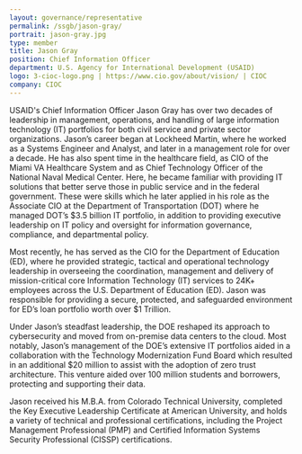 ```yaml
---
layout: governance/representative
permalink: /ssgb/jason-gray/
portrait: jason-gray.jpg
type: member
title: Jason Gray
position: Chief Information Officer 
department: U.S. Agency for International Development (USAID)
logo: 3-cioc-logo.png | https://www.cio.gov/about/vision/ | CIOC
company: CIOC 
---
```


USAID's Chief Information Officer Jason Gray has over two decades of leadership in management, operations, and handling of large information technology (IT) portfolios for both civil service and private sector organizations. Jason’s career began at Lockheed Martin, where he worked as a Systems Engineer and Analyst, and later in a management role for over a decade. He has also spent time in the healthcare field, as CIO of the Miami VA Healthcare System and as Chief Technology Officer of the National Naval Medical Center. Here, he became familiar with providing IT solutions that better serve those in public service and in the federal government. These were skills which he later applied in his role as the Associate CIO at the Department of Transportation (DOT) where he managed DOT’s $3.5 billion IT portfolio, in addition to providing executive leadership on IT policy and oversight for information governance, compliance, and departmental policy.

Most recently, he has served as the CIO for the Department of Education (ED), where he provided strategic, tactical and operational technology leadership in overseeing the coordination, management and delivery of mission-critical core Information Technology (IT) services to 24K+ employees across the U.S. Department of Education (ED). Jason was responsible for providing a secure, protected, and safeguarded environment for ED’s loan portfolio worth over $1 Trillion. 

Under Jason’s steadfast leadership, the DOE reshaped its approach to cybersecurity and moved from on-premise data centers to the cloud. Most notably, Jason’s management of the DOE’s extensive IT portfolios aided in a collaboration with the Technology Modernization Fund Board which resulted in an additional $20 million to assist with the adoption of zero trust architecture. This venture aided over 100 million students and borrowers, protecting and supporting their data.

Jason received his M.B.A. from Colorado Technical University, completed the Key Executive Leadership Certificate at American University, and holds a variety of technical and professional certifications, including the Project Management Professional (PMP) and Certified Information Systems Security Professional (CISSP) certifications.
